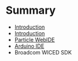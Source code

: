 # Summary

* [Introduction](README.md)
* [Introduction](documentation/Introduction.md)
* [Particle WebIDE](documentation/Particle.md)
* [Arduino IDE](documentation/Arduino.md)
* Broadcom WICED SDK

